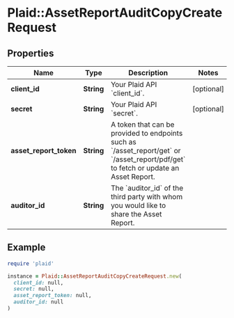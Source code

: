 # Plaid::AssetReportAuditCopyCreateRequest

## Properties

| Name | Type | Description | Notes |
| ---- | ---- | ----------- | ----- |
| **client_id** | **String** | Your Plaid API &#x60;client_id&#x60;. | [optional] |
| **secret** | **String** | Your Plaid API &#x60;secret&#x60;. | [optional] |
| **asset_report_token** | **String** | A token that can be provided to endpoints such as &#x60;/asset_report/get&#x60; or &#x60;/asset_report/pdf/get&#x60; to fetch or update an Asset Report. |  |
| **auditor_id** | **String** | The &#x60;auditor_id&#x60; of the third party with whom you would like to share the Asset Report. |  |

## Example

```ruby
require 'plaid'

instance = Plaid::AssetReportAuditCopyCreateRequest.new(
  client_id: null,
  secret: null,
  asset_report_token: null,
  auditor_id: null
)
```

